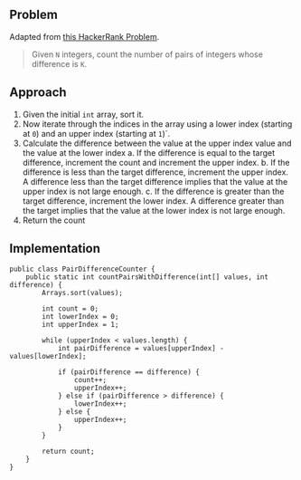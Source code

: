 ## Problem

Adapted from [this HackerRank Problem](https://www.hackerrank.com/challenges/pairs/problem).

> Given `N` integers, count the number of pairs of integers whose difference is `K`.

## Approach

1. Given the initial `int` array, sort it.
2. Now iterate through the indices in the array using a lower index (starting at `0`) and an upper index (starting at `1`)`.
3. Calculate the difference between the value at the upper index value and the value at the lower index
  a. If the difference is equal to the target difference, increment the count and increment the upper index.
  b. If the difference is less than the target difference, increment the upper index. A difference less than the target
     difference implies that the value at the upper index is not large enough.
  c. If the difference is greater than the target difference, increment the lower index. A difference greater than the
     target implies that the value at the lower index is not large enough.
4. Return the count

## Implementation

<!--language: lang-java -->

    public class PairDifferenceCounter {
        public static int countPairsWithDifference(int[] values, int difference) {
            Arrays.sort(values);

            int count = 0;
            int lowerIndex = 0;
            int upperIndex = 1;

            while (upperIndex < values.length) {
                int pairDifference = values[upperIndex] - values[lowerIndex];

                if (pairDifference == difference) {
                    count++;
                    upperIndex++;
                } else if (pairDifference > difference) {
                    lowerIndex++;
                } else {
                    upperIndex++;
                }
            }

            return count;
        }
    }
